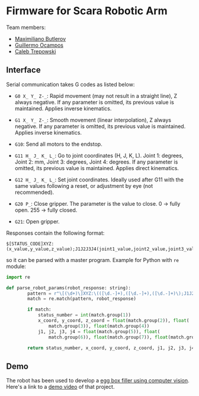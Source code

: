 # Firmware for Scara Robotic Arm

Team members:
- [Maximiliano Butlerov](https://github.com/mbutlerov)
- [Guillermo Ocampos](https://github.com/GOcampos91)
- [Caleb Trepowski](https://github.com/calebtrepowski)

## Interface

Serial communication takes G codes as listed below:

- `G0 X_ Y_ Z-_`: Rapid movement (may not result in a straight line), Z always negative. If any parameter is omitted, its previous value is maintained. Applies inverse kinematics.

- `G1 X_ Y_ Z-_`: Smooth movement (linear interpolation), Z always negative. If any parameter is omitted, its previous value is maintained. Applies inverse kinematics.

- `G10`: Send all motors to the endstop.

- `G11 H_ J_ K_ L_`: Go to joint coordinates (H, J, K, L). Joint 1: degrees, Joint 2: mm, Joint 3: degrees, Joint 4: degrees. If any parameter is omitted, its previous value is maintained. Applies direct kinematics.

- `G12 H_ J_ K_ L_`: Set joint coordinates. Ideally used after G11 with the same values following a reset, or adjustment by eye (not recommended).

- `G20 P_`: Close gripper. The parameter is the value to close. 0 → fully open. 255 → fully closed.

- `G21`: Open gripper.

Responses contain the following format:

```plaintext
$[STATUS_CODE]XYZ:(x_value,y_value,z_value);J1J2J3J4(joint1_value,joint2_value,joint3_value,joint4_value)&
```

so it can be parsed with a master program. Example for Python with `re` module:

```python
import re

def parse_robot_params(robot_response: string):
        pattern = r"\[(\d+)\]XYZ:\(([\d.-]+),([\d.-]+),([\d.-]+)\);J1J2J3J4:\(([\d.-]+),([\d.-]+),([\d.-]+),([\d.-]+)\)"
        match = re.match(pattern, robot_response)

        if match:
            status_number = int(match.group(1))
            x_coord, y_coord, z_coord = float(match.group(2)), float(
                match.group(3)), float(match.group(4))
            j1, j2, j3, j4 = float(match.group(5)), float(
                match.group(6)), float(match.group(7)), float(match.group(8))

        return status_number, x_coord, y_coord, z_coord, j1, j2, j3, j4
```

## Demo

The robot has been used to develop a [egg box filler using computer vision](https://github.com/calebtrepowski/egg-supplier-cv). Here's a link to a [demo video](https://drive.google.com/file/d/1SxGCYM9XJyWuuOgOleMaBsQY9g8OEJad/view?usp=drive_link) of that project.